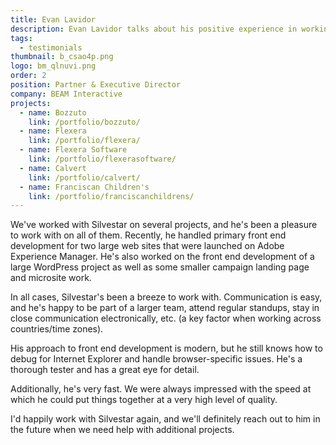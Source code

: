 ```yaml
---
title: Evan Lavidor
description: Evan Lavidor talks about his positive experience in working with Silvestar Bistrović.
tags:
  - testimonials
thumbnail: b_csao4p.png
logo: bm_qlnuvi.png
order: 2
position: Partner & Executive Director
company: BEAM Interactive
projects:
  - name: Bozzuto
    link: /portfolio/bozzuto/
  - name: Flexera
    link: /portfolio/flexera/
  - name: Flexera Software
    link: /portfolio/flexerasoftware/
  - name: Calvert
    link: /portfolio/calvert/
  - name: Franciscan Children's
    link: /portfolio/franciscanchildrens/
---
```


We've worked with Silvestar on several projects, and he's been a pleasure to work with on all of them. Recently, he handled primary front end development for two large web sites that were launched on Adobe Experience Manager. He's also worked on the front end development of a large WordPress project as well as some smaller campaign landing page and microsite work.

In all cases, Silvestar's been a breeze to work with. Communication is easy, and he's happy to be part of a larger team, attend regular standups, stay in close communication electronically, etc. (a key factor when working across countries/time zones).

His approach to front end development is modern, but he still knows how to debug for Internet Explorer and handle browser-specific issues. He's a thorough tester and has a great eye for detail.

Additionally, he's very fast. We were always impressed with the speed at which he could put things together at a very high level of quality.

I'd happily work with Silvestar again, and we'll definitely reach out to him in the future when we need help with additional projects.
